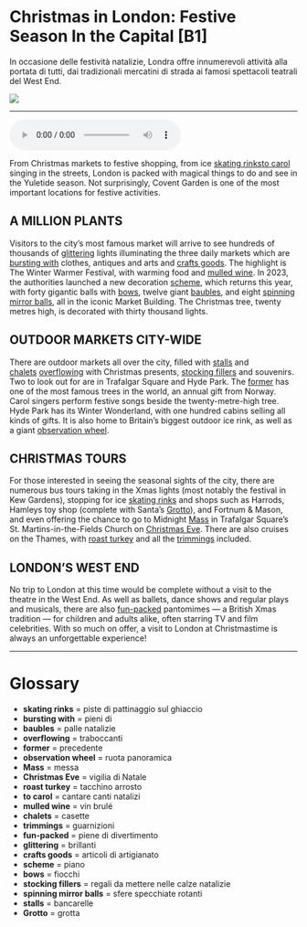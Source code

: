 # Christmas in London: Festive Season In the Capital   [B1]

In occasione delle festività natalizie, Londra offre innumerevoli attività alla portata di tutti, dai tradizionali mercatini di strada ai famosi spettacoli teatrali del West End.

![](Christmas%20in%20London%20Festive%20Season%20In%20the%20Capital.webp)

--------------

<div>
<audio controls autoplay>
    <source src="https:/raw.githubusercontent.com/dartie/speakup/main/2024-12/Christmas%20in%20London%20Festive%20Season%20In%20the%20Capital.mp3" type="audio/mpeg">
</audio>
</div>


From Christmas markets to festive shopping, from ice [skating rinks](## "piste di pattinaggio sul ghiaccio")[to carol](## "cantare canti natalizi") singing in the streets, London is packed with magical things to do and see in the Yuletide season. Not surprisingly, Covent Garden is one of the most important locations for festive activities.

## A MILLION PLANTS
Visitors to the city’s most famous market will arrive to see hundreds of thousands of [glittering](## "brillanti") lights illuminating the three daily markets which are [bursting with](## "pieni di") clothes, antiques and arts and [crafts goods](## "articoli di artigianato"). The highlight is The Winter Warmer Festival, with warming food and [mulled wine](## "vin brulé"). In 2023, the authorities launched a new decoration [scheme](## "piano"), which returns this year, with forty gigantic balls with [bows](## "fiocchi"), twelve giant [baubles](## "palle natalizie"), and eight [spinning mirror balls](## "sfere specchiate rotanti"), all in the iconic Market Building. The Christmas tree, twenty metres high, is decorated with thirty thousand lights. 

## OUTDOOR MARKETS CITY-WIDE
There are outdoor markets all over the city, filled with [stalls](## "bancarelle") and [chalets](## "casette") [overflowing](## "traboccanti") with Christmas presents, [stocking fillers](## "regali da mettere nelle calze natalizie") and souvenirs. Two to look out for are in Trafalgar Square and Hyde Park. The [former](## "precedente") has one of the most famous trees in the world, an annual gift from Norway. Carol singers perform festive songs beside the twenty-metre-high tree. Hyde Park has its Winter Wonderland, with one hundred cabins selling all kinds of gifts. It is also home to Britain’s biggest outdoor ice rink, as well as a giant [observation wheel](## "ruota panoramica").  

## CHRISTMAS TOURS
For those interested in seeing the seasonal sights of the city, there are numerous bus tours taking in the Xmas lights (most notably the festival in Kew Gardens), stopping for ice [skating rinks](## "piste di pattinaggio sul ghiaccio") and shops such as Harrods, Hamleys toy shop (complete with Santa’s [Grotto](## "grotta")), and Fortnum & Mason, and even offering the chance to go to Midnight [Mass](## "messa") in Trafalgar Square’s St. Martins-in-the-Fields Church on [Christmas Eve](## "vigilia di Natale"). There are also cruises on the Thames, with [roast turkey](## "tacchino arrosto") and all the [trimmings](## "guarnizioni") included. 

## LONDON’S WEST END
No trip to London at this time would be complete without a visit to the theatre in the West End. As well as ballets, dance shows and regular plays and musicals, there are also [fun-packed](## "piene di divertimento") pantomimes — a British Xmas tradition — for children and adults alike, often starring TV and film celebrities. With so much on offer, a visit to London at Christmastime is always an unforgettable experience!  

--------------

<div style = "display:block; clear:both; page-break-after:always;"></div>

# Glossary
* **skating rinks** = piste di pattinaggio sul ghiaccio
* **bursting with** = pieni di
* **baubles** = palle natalizie
* **overflowing** = traboccanti
* **former** = precedente
* **observation wheel** = ruota panoramica
* **Mass** = messa
* **Christmas Eve** = vigilia di Natale
* **roast turkey** = tacchino arrosto
* **to carol** = cantare canti natalizi
* **mulled wine** = vin brulé
* **chalets** = casette
* **trimmings** = guarnizioni
* **fun-packed** = piene di divertimento
* **glittering** = brillanti
* **crafts goods** = articoli di artigianato
* **scheme** = piano
* **bows** = fiocchi
* **stocking fillers** = regali da mettere nelle calze natalizie
* **spinning mirror balls** = sfere specchiate rotanti
* **stalls** = bancarelle
* **Grotto** = grotta
